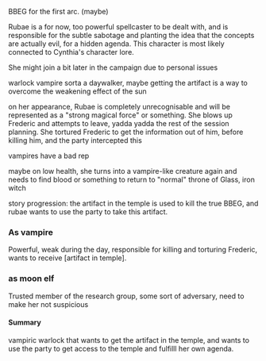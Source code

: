 BBEG for the first arc. (maybe)

Rubae is a for now, too powerful spellcaster to be dealt with, and is responsible for the subtle sabotage and planting the idea that the concepts are actually evil, for a hidden agenda. This character is most likely connected to Cynthia's character lore.

She might join a bit later in the campaign due to personal issues

warlock vampire
	sorta a daywalker, maybe getting the artifact is a way to overcome the weakening effect of the sun


on her appearance, Rubae is completely unrecognisable and will be represented as a "strong magical force" or something. She blows up Frederic and attempts to leave, yadda yadda the rest of the session planning.
She tortured Frederic to get the information out of him, before killing him, and the party intercepted this


vampires have a bad rep

maybe on low health, she turns into a vampire-like creature again and needs to find blood or something to return to "normal"
throne of Glass, iron witch



story progression: the artifact in the temple is used to kill the true BBEG, and rubae wants to use the party to take this artifact.

### As vampire
Powerful, weak during the day, responsible for killing and torturing Frederic, wants to receive [artifact in temple]. 
### as moon elf
Trusted member of the research group, some sort of adversary, need to make her not suspicious

#### Summary
vampiric warlock that wants to get the artifact in the temple, and wants to use the party to get access to the temple and fulfilll her own agenda.
